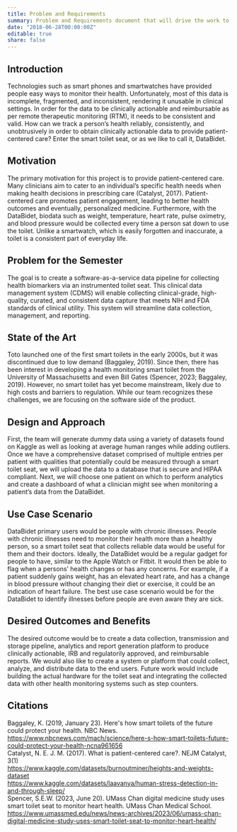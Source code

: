 ```yaml
---
title: Problem and Requirements
summary: Problem and Requirements document that will drive the work to be done in the project
date: "2018-06-28T00:00:00Z"
editable: true
share: false
---
```


## Introduction

Technologies such as smart phones and smartwatches have provided people easy ways to monitor their health. Unfortunately, most of this data is incomplete, fragmented, and inconsistent, rendering it unusable in clinical settings. In order for the data to be clinically actionable and reimbursable as per remote therapeutic monitoring (RTM), it needs to be consistent and valid. How can we track a person’s health reliably, consistently, and unobtrusively in order to obtain clinically actionable data to provide patient-centered care? Enter the smart toilet seat, or as we like to call it, DataBidet.

## Motivation

The primary motivation for this project is to provide patient-centered care. Many clinicians aim to cater to an individual’s specific health needs when making health decisions in prescribing care (Catalyst, 2017). Patient-centered care promotes patient engagement, leading to better health outcomes and eventually, personalized medicine. Furthermore, with the DataBidet, biodata such as weight, temperature, heart rate, pulse oximetry, and blood pressure would be collected every time a person sat down to use the toilet. Unlike a smartwatch, which is easily forgotten and inaccurate, a toilet is a consistent part of everyday life.
 
## Problem for the Semester

The goal is to create a software-as-a-service data pipeline for collecting health biomarkers via an instrumented toilet seat. This clinical data management system (CDMS) will enable collecting clinical-grade, high-quality, curated, and consistent data capture that meets NIH and FDA standards of clinical utility. This system will streamline data collection, management, and reporting.

## State of the Art

Toto launched one of the first smart toilets in the early 2000s, but it was discontinued due to low demand (Baggaley, 2019). Since then, there has been interest in developing a health monitoring smart toilet from the University of Massachusetts and even Bill Gates (Spencer, 2023; Baggaley, 2019). However, no smart toilet has yet become mainstream, likely due to high costs and barriers to regulation. While our team recognizes these challenges, we are focusing on the software side of the product.
 
## Design and Approach

First, the team will generate dummy data using a variety of datasets found on Kaggle as well as looking at average human ranges while adding outliers. Once we have a comprehensive dataset comprised of multiple entries per patient with qualities that potentially could be measured through a smart toilet seat, we will upload the data to a database that is secure and HIPAA compliant. Next, we will choose one patient on which to perform analytics and create a dashboard of what a clinician might see when monitoring a patient’s data from the DataBidet.

## Use Case Scenario

DataBidet primary users would be people with chronic illnesses. People with chronic illnesses need to monitor their health more than a healthy person, so a smart toilet seat that collects reliable data would be useful for them and their doctors. Ideally, the DataBidet would be a regular gadget for people to have, similar to the Apple Watch or Fitbit. It would then be able to flag when a persons’ health changes or has any concerns. For example, if a patient suddenly gains weight, has an elevated heart rate, and has a change in blood pressure without changing their diet or exercise, it could be an indication of heart failure. The best use case scenario would be for the DataBidet to identify illnesses before people are even aware they are sick.
 
## Desired Outcomes and Benefits

The desired outcome would be to create a data collection, transmission and storage pipeline, analytics and report generation platform to produce clinically actionable, IRB and regulatorily approved, and reimbursable reports.  We would also like to create a system or platform that could collect, analyze, and distribute data to the end users. Future work would include building the actual hardware for the toilet seat and integrating the collected data with other health monitoring systems such as step counters.

## Citations

Baggaley, K. (2019, January 23). Here's how smart toilets of the future could protect your health. NBC News. https://www.nbcnews.com/mach/science/here-s-how-smart-toilets-future-could-protect-your-health-ncna961656  
Catalyst, N. E. J. M. (2017). What is patient-centered care?. NEJM Catalyst, 3(1)  
https://www.kaggle.com/datasets/burnoutminer/heights-and-weights-dataset  
https://www.kaggle.com/datasets/laavanya/human-stress-detection-in-and-through-sleep/  
Spencer, S.E.W. (2023, June 20). UMass Chan digital medicine study uses smart toilet seat to monitor heart health. UMass Chan Medical School. https://www.umassmed.edu/news/news-archives/2023/06/umass-chan-digital-medicine-study-uses-smart-toilet-seat-to-monitor-heart-health/
